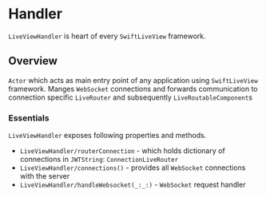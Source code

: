 # Handler

``LiveViewHandler`` is heart of every ``SwiftLiveView`` framework.

## Overview

`Actor` which acts as main entry point of any application using ``SwiftLiveView`` framework.
Manges `WebSocket` connections and forwards communication to connection specific ``LiveRouter`` and subsequently ``LiveRoutableComponent``s

### Essentials

``LiveViewHandler`` exposes following properties and methods. 

- ``LiveViewHandler/routerConnection`` - which holds dictionary of connections in `JWTString`: `ConnectionLiveRouter`
- ``LiveViewHandler/connections()`` - provides all `WebSocket` connections with the server
- ``LiveViewHandler/handleWebsocket(_:_:)`` - `WebSocket` request handler
